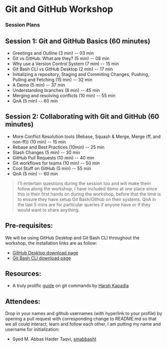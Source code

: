 # Git and GitHub Workshop

### Session Plans

## Session 1: Git and GitHub Basics (60 minutes)

- Greetings and Outline (3 min) -- 03 min
- Git vs GitHub: What are they? (5 min) -- 08 min
- Why use a Version Control System (7 min) -- 15 min
- Git Bash CLI vs GitHub Desktop (2 min) -- 17 min
- Initializing a repository, Staging and Commiting Changes, Pushing, Pulling
  and Fetching (15 min) -- 32 min
- A Demo (5 min) -- 37 min
- Understanding branches (8 min) -- 45 min
- Merging and resolving conflicts (10 min) -- 55 min
- QnA (5 min) -- 60 min

## Session 2: Collaborating with Git and GitHub (60 minutes)

- More Conflict Resolution tools (Rebase, Squash & Merge, Merge (ff, and
  non-ff))  (10 min) -- 15 min
- Rebase and Best Practices (10min) -- 25 min
- Stash Changes (5 min) -- 30 min
- GitHub Pull Requests (10 min) -- 40 min
- Git workflows for teams (10 min) -- 50 min
- Cool Stuff on GitHub (5 min) -- 55 min
- QnA (5 min) -- 60 min


> I'll entertain questions during the session too and will make them follow
> along the workshop, I have included demo at one place since this is their
> first hands on during the workshop, before that the time is to ensure they
> have setup Git Bash/Github on their systems. QnA in the last 5 mins are for
> particular queries if anyone have or if they would want to share anything.

## Pre-requisites:
We will be using GitHub Desktop and Git Bash CLI throughout the workshop, the installation links are as follow:
- [GitHub Desktop download page](https://desktop.github.com/)
- [Git Bash CLI download page](https://git-scm.com/downloads)

## Resources:
- A truly prolific [guide](https://harshkapadia2.github.io/git_basics/) on git commands by [Harsh Kapadia](https://github.com/HarshKapadia2)


## Attendees: 
Drop in your names and github usernames (with hyperlink to your profile) by
opening a pull request with corresponding change to README.md so that we all
could interact, learn and follow each other, I am putting my name and username
for initialization:
- Syed M. Abbas Haider Taqvi, [smabbasht](https://github.com/smabbasht/)
